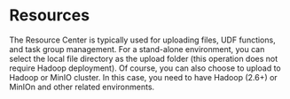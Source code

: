 # Resources

The Resource Center is typically used for uploading files, UDF functions, and task group management. For a stand-alone environment, you can select the local file directory as the upload folder (this operation does not require Hadoop deployment). Of course, you can also choose to upload to Hadoop or MinIO cluster. In this case, you need to have Hadoop (2.6+) or MinIOn and other related environments.